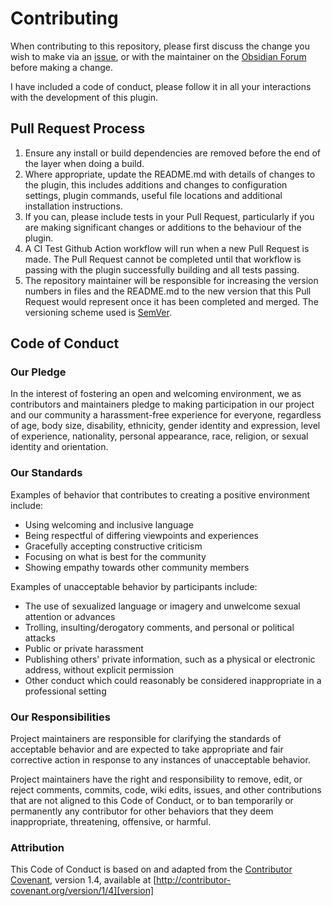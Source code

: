 # Contributing

When contributing to this repository, please first discuss the change you wish to make via an [issue](https://github.com/lynchjames/obsidian-mind-map/issues), or with the maintainer on the [Obsidian Forum](https://forum.obsidian.md/u/j_l/summary) before making a change. 

I have included a code of conduct, please follow it in all your interactions with the development of this plugin.

## Pull Request Process

1. Ensure any install or build dependencies are removed before the end of the layer when doing a 
   build.
2. Where appropriate, update the README.md with details of changes to the plugin, this includes additions and changes to configuration  
   settings, plugin commands, useful file locations and additional installation instructions.
3. If you can, please include tests in your Pull Request, particularly if you are making significant changes or additions to the behaviour of the plugin.
4. A CI Test Github Action workflow will run when a new Pull Request is made. The Pull Request cannot be completed until that workflow is passing with the plugin successfully building and all tests passing.
5. The repository maintainer will be responsible for increasing the version numbers in files and the README.md to the new version that this Pull Request would represent once it has been completed and merged. The versioning scheme used is [SemVer](http://semver.org/).

## Code of Conduct

### Our Pledge

In the interest of fostering an open and welcoming environment, we as
contributors and maintainers pledge to making participation in our project and our community a harassment-free experience for everyone, regardless of age, body size, disability, ethnicity, gender identity and expression, level of experience, nationality, personal appearance, race, religion, or sexual identity and orientation.

### Our Standards

Examples of behavior that contributes to creating a positive environment include:

* Using welcoming and inclusive language
* Being respectful of differing viewpoints and experiences
* Gracefully accepting constructive criticism
* Focusing on what is best for the community
* Showing empathy towards other community members

Examples of unacceptable behavior by participants include:

* The use of sexualized language or imagery and unwelcome sexual attention or advances
* Trolling, insulting/derogatory comments, and personal or political attacks
* Public or private harassment
* Publishing others' private information, such as a physical or electronic address, without explicit permission
* Other conduct which could reasonably be considered inappropriate in a professional setting

### Our Responsibilities

Project maintainers are responsible for clarifying the standards of acceptable behavior and are expected to take appropriate and fair corrective action in response to any instances of unacceptable behavior.

Project maintainers have the right and responsibility to remove, edit, or reject comments, commits, code, wiki edits, issues, and other contributions that are not aligned to this Code of Conduct, or to ban temporarily or permanently any contributor for other behaviors that they deem inappropriate,
threatening, offensive, or harmful.

### Attribution

This Code of Conduct is based on and adapted from the [Contributor Covenant][homepage], version 1.4,
available at [http://contributor-covenant.org/version/1/4][version]

[homepage]: http://contributor-covenant.org
[version]: http://contributor-covenant.org/version/1/4/